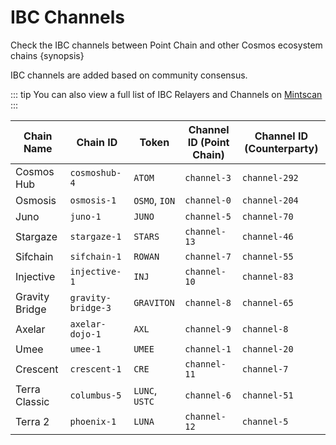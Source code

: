 <!--
order: 5
-->

# IBC Channels

Check the IBC channels between Point Chain and other Cosmos ecosystem chains {synopsis}

IBC channels are added based on community consensus.

::: tip
You can also view a full list of IBC Relayers and Channels on [Mintscan](https://www.mintscan.io/evmos/relayers)
:::

| Chain Name     | Chain ID           | Token          | Channel ID (Point Chain) | Channel ID (Counterparty) |
| -------------- | ------------------ | -------------- | ------------------ | ------------------------- |
| Cosmos Hub     | `cosmoshub-4`      | `ATOM`         | `channel-3`        | `channel-292`             |
| Osmosis        | `osmosis-1`        | `OSMO`, `ION`  | `channel-0`        | `channel-204`             |
| Juno           | `juno-1`           | `JUNO`         | `channel-5`        | `channel-70`              |
| Stargaze       | `stargaze-1`       | `STARS`        | `channel-13`       | `channel-46`              |
| Sifchain       | `sifchain-1`       | `ROWAN`        | `channel-7`        | `channel-55`              |
| Injective      | `injective-1`      | `INJ`          | `channel-10`       | `channel-83`              |
| Gravity Bridge | `gravity-bridge-3` | `GRAVITON`     | `channel-8`        | `channel-65`              |
| Axelar         | `axelar-dojo-1`    | `AXL`          | `channel-9`        | `channel-8`               |
| Umee           | `umee-1`           | `UMEE`         | `channel-1`        | `channel-20`              |
| Crescent       | `crescent-1`       | `CRE`          | `channel-11`       | `channel-7`               |
| Terra Classic  | `columbus-5`       | `LUNC`, `USTC` | `channel-6`        | `channel-51`              |
| Terra 2        | `phoenix-1`        | `LUNA`         | `channel-12`       | `channel-5`               |
